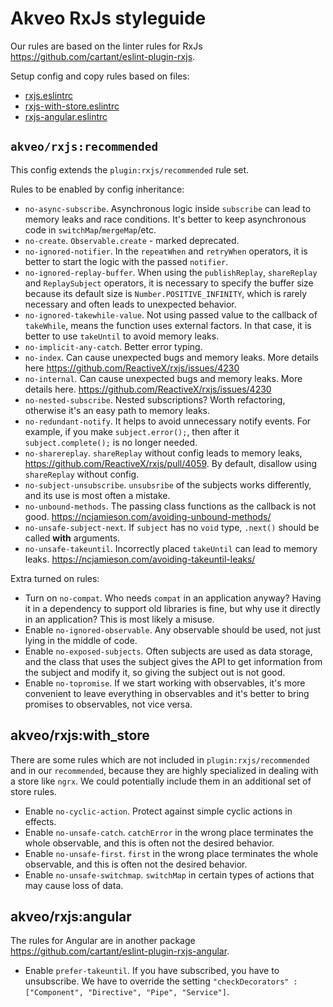 # Akveo RxJs styleguide

Our rules are based on the linter rules for RxJs https://github.com/cartant/eslint-plugin-rxjs.

Setup config and copy rules based on files:
- [rxjs.eslintrc](./rxjs.eslintrc)
- [rxjs-with-store.eslintrc](./rxjs-with-store.eslintrc)
- [rxjs-angular.eslintrc](./rxjs-angular.eslintrc)

## `akveo/rxjs:recommended`

This config extends the `plugin:rxjs/recommended` rule set.

Rules to be enabled by config inheritance:
- `no-async-subscribe`. Asynchronous logic inside `subscribe` can lead to memory leaks and race conditions. It's better to keep asynchronous code in `switchMap`/`mergeMap`/etc.
- `no-create`. `Observable.create` - marked deprecated.
- `no-ignored-notifier`. In the `repeatWhen` and `retryWhen` operators, it is better to start the logic with the passed `notifier`.
- `no-ignored-replay-buffer`. When using the `publishReplay`, `shareReplay` and `ReplaySubject` operators, it is necessary to specify the buffer size because its default size is `Number.POSITIVE_INFINITY`, which is rarely necessary and often leads to unexpected behavior.
- `no-ignored-takewhile-value`. Not using passed value to the callback of `takeWhile`, means the function uses external factors. In that case, it is better to use `takeUntil` to avoid memory leaks.
- `no-implicit-any-catch`. Better error typing.
- `no-index`. Can cause unexpected bugs and memory leaks. More details here https://github.com/ReactiveX/rxjs/issues/4230
- `no-internal`. Can cause unexpected bugs and memory leaks. More details here. https://github.com/ReactiveX/rxjs/issues/4230
- `no-nested-subscribe`. Nested subscriptions? Worth refactoring, otherwise it's an easy path to memory leaks.
- `no-redundant-notify`. It helps to avoid unnecessary notify events. For example, if you make `subject.error();`, then after it `subject.complete();` is no longer needed.
- `no-sharereplay`. `shareReplay` without config leads to memory leaks, https://github.com/ReactiveX/rxjs/pull/4059. By default, disallow using `shareReplay` without config.
- `no-subject-unsubscribe`. `unsubsribe` of the subjects works differently, and its use is most often a mistake.
- `no-unbound-methods`. The passing class functions as the callback is not good. https://ncjamieson.com/avoiding-unbound-methods/
- `no-unsafe-subject-next`. If `subject` has no `void` type, `.next()` should be called **with** arguments.
- `no-unsafe-takeuntil`. Incorrectly placed `takeUntil` can lead to memory leaks. https://ncjamieson.com/avoiding-takeuntil-leaks/

Extra turned on rules:

- Turn on `no-compat`. Who needs `compat` in an application anyway? Having it in a dependency to support old libraries is fine, but why use it directly in an application? This is most likely a misuse.
- Enable `no-ignored-observable`. Any observable should be used, not just lying in the middle of code.
- Enable `no-exposed-subjects`. Often subjects are used as data storage, and the class that uses the subject gives the API to get information from the subject and modify it, so giving the subject out is not good.
- Enable `no-topromise`. If we start working with observables, it's more convenient to leave everything in observables and it's better to bring promises to observables, not vice versa.

## akveo/rxjs:with_store

There are some rules which are not included in `plugin:rxjs/recommended` and in our `recommended`, because they are highly specialized in dealing with a store like `ngrx`. We could potentially include them in an additional set of store rules.

- Enable `no-cyclic-action`. Protect against simple cyclic actions in effects.
- Enable `no-unsafe-catch`. `catchError` in the wrong place terminates the whole observable, and this is often not the desired behavior.
- Enable `no-unsafe-first`. `first` in the wrong place terminates the whole observable, and this is often not the desired behavior.
- Enable `no-unsafe-switchmap`. `switchMap` in certain types of actions that may cause loss of data.

## akveo/rxjs:angular

The rules for Angular are in another package https://github.com/cartant/eslint-plugin-rxjs-angular.

- Enable `prefer-takeuntil`. If you have subscribed, you have to unsubscribe. We have to override the setting `"checkDecorators" : ["Component", "Directive", "Pipe", "Service"]`.
